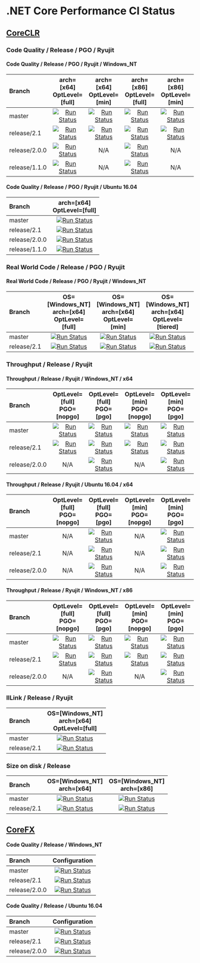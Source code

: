 # .NET Core Performance CI Status

## [CoreCLR](https://github.com/dotnet/coreclr)

### Code Quality / Release / PGO / Ryujit

#### Code Quality / Release / PGO / Ryujit / Windows_NT

| Branch        | arch=[x64]<br>OptLevel=[full]                                  | arch=[x64]<br>OptLevel=[min]                                 | arch=[x86]<br>OptLevel=[full]                                  | arch=[x86]<br>OptLevel=[min]                                 |
| :------------ | :------------------------------------------------------------: | :----------------------------------------------------------: | :------------------------------------------------------------: | :----------------------------------------------------------: |
| master        | [![Run Status][master_x64_win_full_icon]][master_x64_win_full] | [![Run Status][master_x64_win_min_icon]][master_x64_win_min] | [![Run Status][master_x86_win_full_icon]][master_x86_win_full] | [![Run Status][master_x86_win_min_icon]][master_x86_win_min] |
| release/2.1   | [![Run Status][rel2.1_x64_win_full_icon]][rel2.1_x64_win_full] | [![Run Status][rel2.1_x64_win_min_icon]][rel2.1_x64_win_min] | [![Run Status][rel2.1_x86_win_full_icon]][rel2.1_x86_win_full] | [![Run Status][rel2.1_x86_win_min_icon]][rel2.1_x86_win_min] |
| release/2.0.0 | [![Run Status][rel2.0_x64_win_full_icon]][rel2.0_x64_win_full] | N/A                                                          | [![Run Status][rel2.0_x86_win_full_icon]][rel2.0_x86_win_full] | N/A                                                          |
| release/1.1.0 | [![Run Status][rel1.1_x64_win_full_icon]][rel1.1_x64_win_full] | N/A                                                          | [![Run Status][rel1.1_x86_win_full_icon]][rel1.1_x86_win_full] | N/A                                                          |

#### Code Quality / Release / PGO / Ryujit / Ubuntu 16.04

| Branch        | arch=[x64]<br>OptLevel=[full]                                  |
| :------------ | :------------------------------------------------------------: |
| master        | [![Run Status][master_x64_nix_full_icon]][master_x64_nix_full] |
| release/2.1   | [![Run Status][rel2.1_x64_nix_full_icon]][rel2.1_x64_nix_full] |
| release/2.0.0 | [![Run Status][rel2.0_x64_nix_full_icon]][rel2.0_x64_nix_full] |
| release/1.1.0 | [![Run Status][rel1.1_x64_nix_full_icon]][rel1.1_x64_nix_full] |

[//]: # (These are the x64 links)
[master_x64_nix_full]:      https://ci2.dot.net/job/dotnet_coreclr/job/perf/job/master/job/perf_Ubuntu16.04/lastCompletedBuild/
[master_x64_nix_full_icon]: https://ci2.dot.net/job/dotnet_coreclr/job/perf/job/master/job/perf_Ubuntu16.04/lastCompletedBuild/badge/icon
[master_x64_win_full]:      https://ci2.dot.net/job/dotnet_coreclr/job/perf/job/master/job/perf_perflab_Windows_NT_x64_full_opt_ryujit/lastCompletedBuild/
[master_x64_win_full_icon]: https://ci2.dot.net/job/dotnet_coreclr/job/perf/job/master/job/perf_perflab_Windows_NT_x64_full_opt_ryujit/lastCompletedBuild/badge/icon
[master_x64_win_min]:       https://ci2.dot.net/job/dotnet_coreclr/job/perf/job/master/job/perf_perflab_Windows_NT_x64_min_opt_ryujit/lastCompletedBuild/
[master_x64_win_min_icon]:  https://ci2.dot.net/job/dotnet_coreclr/job/perf/job/master/job/perf_perflab_Windows_NT_x64_min_opt_ryujit/lastCompletedBuild/badge/icon

[rel2.1_x64_nix_full]:         https://ci2.dot.net/job/dotnet_coreclr/job/perf/job/release_2.1/job/perf_Ubuntu16.04/lastCompletedBuild/
[rel2.1_x64_nix_full_icon]:    https://ci2.dot.net/job/dotnet_coreclr/job/perf/job/release_2.1/job/perf_Ubuntu16.04/lastCompletedBuild/badge/icon
[rel2.1_x64_win_full]:         https://ci2.dot.net/job/dotnet_coreclr/job/perf/job/release_2.1/job/perf_perflab_Windows_NT_x64_full_opt_ryujit/lastCompletedBuild/
[rel2.1_x64_win_full_icon]:    https://ci2.dot.net/job/dotnet_coreclr/job/perf/job/release_2.1/job/perf_perflab_Windows_NT_x64_full_opt_ryujit/lastCompletedBuild/badge/icon
[rel2.1_x64_win_min]:          https://ci2.dot.net/job/dotnet_coreclr/job/perf/job/release_2.1/job/perf_perflab_Windows_NT_x64_min_opt_ryujit/lastCompletedBuild/
[rel2.1_x64_win_min_icon]:     https://ci2.dot.net/job/dotnet_coreclr/job/perf/job/release_2.1/job/perf_perflab_Windows_NT_x64_min_opt_ryujit/lastCompletedBuild/badge/icon

[rel2.0_x64_nix_full]:         https://ci2.dot.net/job/dotnet_coreclr/job/perf/job/release_2.0.0/job/perf_Ubuntu16.04/lastCompletedBuild/
[rel2.0_x64_nix_full_icon]:    https://ci2.dot.net/job/dotnet_coreclr/job/perf/job/release_2.0.0/job/perf_Ubuntu16.04/lastCompletedBuild/badge/icon
[rel2.0_x64_win_full]:         https://ci2.dot.net/job/dotnet_coreclr/job/perf/job/release_2.0.0/job/perf_perflab_Windows_NT_x64/lastCompletedBuild/
[rel2.0_x64_win_full_icon]:    https://ci2.dot.net/job/dotnet_coreclr/job/perf/job/release_2.0.0/job/perf_perflab_Windows_NT_x64/lastCompletedBuild/badge/icon

[rel1.1_x64_nix_full]:         https://ci2.dot.net/job/dotnet_coreclr/job/perf/job/release_1.1.0/job/perf_Ubuntu16.04/lastCompletedBuild/
[rel1.1_x64_nix_full_icon]:    https://ci2.dot.net/job/dotnet_coreclr/job/perf/job/release_1.1.0/job/perf_Ubuntu16.04/lastCompletedBuild/badge/icon
[rel1.1_x64_win_full]:         https://ci2.dot.net/job/dotnet_coreclr/job/perf/job/release_1.1.0/job/perf_perflab_Windows_NT_x64/lastCompletedBuild/
[rel1.1_x64_win_full_icon]:    https://ci2.dot.net/job/dotnet_coreclr/job/perf/job/release_1.1.0/job/perf_perflab_Windows_NT_x64/lastCompletedBuild/badge/icon

[//]: # (These are the x86 links)
[master_x86_win_full]:      https://ci2.dot.net/job/dotnet_coreclr/job/perf/job/master/job/perf_perflab_Windows_NT_x86_full_opt_ryujit/lastCompletedBuild/
[master_x86_win_full_icon]: https://ci2.dot.net/job/dotnet_coreclr/job/perf/job/master/job/perf_perflab_Windows_NT_x86_full_opt_ryujit/lastCompletedBuild/badge/icon
[master_x86_win_min]:       https://ci2.dot.net/job/dotnet_coreclr/job/perf/job/master/job/perf_perflab_Windows_NT_x86_min_opt_ryujit/lastCompletedBuild/
[master_x86_win_min_icon]:  https://ci2.dot.net/job/dotnet_coreclr/job/perf/job/master/job/perf_perflab_Windows_NT_x86_min_opt_ryujit/lastCompletedBuild/badge/icon

[rel2.1_x86_win_full]:         https://ci2.dot.net/job/dotnet_coreclr/job/perf/job/release_2.1/job/perf_perflab_Windows_NT_x86_full_opt_ryujit/lastCompletedBuild/
[rel2.1_x86_win_full_icon]:    https://ci2.dot.net/job/dotnet_coreclr/job/perf/job/release_2.1/job/perf_perflab_Windows_NT_x86_full_opt_ryujit/lastCompletedBuild/badge/icon
[rel2.1_x86_win_min]:          https://ci2.dot.net/job/dotnet_coreclr/job/perf/job/release_2.1/job/perf_perflab_Windows_NT_x86_min_opt_ryujit/lastCompletedBuild/
[rel2.1_x86_win_min_icon]:     https://ci2.dot.net/job/dotnet_coreclr/job/perf/job/release_2.1/job/perf_perflab_Windows_NT_x86_min_opt_ryujit/lastCompletedBuild/badge/icon

[rel2.0_x86_win_full]:         https://ci2.dot.net/job/dotnet_coreclr/job/perf/job/release_2.0.0/job/perf_perflab_Windows_NT_x86/lastCompletedBuild/
[rel2.0_x86_win_full_icon]:    https://ci2.dot.net/job/dotnet_coreclr/job/perf/job/release_2.0.0/job/perf_perflab_Windows_NT_x86/lastCompletedBuild/badge/icon

[rel1.1_x86_win_full]:         https://ci2.dot.net/job/dotnet_coreclr/job/perf/job/release_1.1.0/job/perf_perflab_Windows_NT_x86/lastCompletedBuild/
[rel1.1_x86_win_full_icon]:    https://ci2.dot.net/job/dotnet_coreclr/job/perf/job/release_1.1.0/job/perf_perflab_Windows_NT_x86/lastCompletedBuild/badge/icon

### Real World Code / Release / PGO / Ryujit

#### Real World Code / Release / PGO / Ryujit / Windows_NT

| Branch      | OS=[Windows_NT]<br>arch=[x64]<br>OptLevel=[full]                                 | OS=[Windows_NT]<br>arch=[x64]<br>OptLevel=[min]                                | OS=[Windows_NT]<br>arch=[x64]<br>OptLevel=[tiered]                                   | OS=[Windows_NT]<br>arch=[x86]<br>OptLevel=[full]                                 | OS=[Windows_NT]<br>arch=[x86]<br>OptLevel=[min]                                | OS=[Windows_NT]<br>arch=[x86]<br>OptLevel=[tiered]                                   |
| :---------- | :------------------------------------------------------------------------------: | :----------------------------------------------------------------------------: | :----------------------------------------------------------------------------------: | :------------------------------------------------------------------------------: | :----------------------------------------------------------------------------: | :----------------------------------------------------------------------------------: |
| master      | [![Run Status][master_scenario_x64_win_full_icon]][master_scenario_x64_win_full] | [![Run Status][master_scenario_x64_win_min_icon]][master_scenario_x64_win_min] | [![Run Status][master_scenario_x64_win_tiered_icon]][master_scenario_x64_win_tiered] | [![Run Status][master_scenario_x86_win_full_icon]][master_scenario_x86_win_full] | [![Run Status][master_scenario_x86_win_min_icon]][master_scenario_x86_win_min] | [![Run Status][master_scenario_x86_win_tiered_icon]][master_scenario_x86_win_tiered] |
| release/2.1 | [![Run Status][rel2.1_scenario_x64_win_full_icon]][rel2.1_scenario_x64_win_full] | [![Run Status][rel2.1_scenario_x64_win_min_icon]][rel2.1_scenario_x64_win_min] | [![Run Status][rel2.1_scenario_x64_win_tiered_icon]][rel2.1_scenario_x64_win_tiered] | [![Run Status][rel2.1_scenario_x86_win_full_icon]][rel2.1_scenario_x86_win_full] | [![Run Status][rel2.1_scenario_x86_win_min_icon]][rel2.1_scenario_x86_win_min] | [![Run Status][rel2.1_scenario_x86_win_tiered_icon]][rel2.1_scenario_x86_win_tiered] |

[//]: # (These are the x64 links)
[master_scenario_x64_win_full]:          https://ci2.dot.net/job/dotnet_coreclr/job/perf/job/master/job/perf_scenarios_Windows_NT_x64_full_opt_ryujit/lastCompletedBuild/
[master_scenario_x64_win_full_icon]:     https://ci2.dot.net/job/dotnet_coreclr/job/perf/job/master/job/perf_scenarios_Windows_NT_x64_full_opt_ryujit/lastCompletedBuild/badge/icon
[master_scenario_x64_win_min]:           https://ci2.dot.net/job/dotnet_coreclr/job/perf/job/master/job/perf_scenarios_Windows_NT_x64_min_opt_ryujit/lastCompletedBuild/
[master_scenario_x64_win_min_icon]:      https://ci2.dot.net/job/dotnet_coreclr/job/perf/job/master/job/perf_scenarios_Windows_NT_x64_min_opt_ryujit/lastCompletedBuild/badge/icon
[master_scenario_x64_win_tiered]:        https://ci2.dot.net/job/dotnet_coreclr/job/perf/job/master/job/perf_scenarios_Windows_NT_x64_tiered_ryujit/lastCompletedBuild/
[master_scenario_x64_win_tiered_icon]:   https://ci2.dot.net/job/dotnet_coreclr/job/perf/job/master/job/perf_scenarios_Windows_NT_x64_tiered_ryujit/lastCompletedBuild/badge/icon

[rel2.1_scenario_x64_win_full]:          https://ci2.dot.net/job/dotnet_coreclr/job/perf/job/release_2.1/job/perf_scenarios_Windows_NT_x64_full_opt_ryujit/lastCompletedBuild/
[rel2.1_scenario_x64_win_full_icon]:     https://ci2.dot.net/job/dotnet_coreclr/job/perf/job/release_2.1/job/perf_scenarios_Windows_NT_x64_full_opt_ryujit/lastCompletedBuild/badge/icon
[rel2.1_scenario_x64_win_min]:           https://ci2.dot.net/job/dotnet_coreclr/job/perf/job/release_2.1/job/perf_scenarios_Windows_NT_x64_min_opt_ryujit/lastCompletedBuild/
[rel2.1_scenario_x64_win_min_icon]:      https://ci2.dot.net/job/dotnet_coreclr/job/perf/job/release_2.1/job/perf_scenarios_Windows_NT_x64_min_opt_ryujit/lastCompletedBuild/badge/icon
[rel2.1_scenario_x64_win_tiered]:        https://ci2.dot.net/job/dotnet_coreclr/job/perf/job/release_2.1/job/perf_scenarios_Windows_NT_x64_tiered_ryujit/lastCompletedBuild/
[rel2.1_scenario_x64_win_tiered_icon]:   https://ci2.dot.net/job/dotnet_coreclr/job/perf/job/release_2.1/job/perf_scenarios_Windows_NT_x64_tiered_ryujit/lastCompletedBuild/badge/icon

[//]: # (These are the x86 links)
[master_scenario_x86_win_full]:          https://ci2.dot.net/job/dotnet_coreclr/job/perf/job/master/job/perf_scenarios_Windows_NT_x86_full_opt_ryujit/lastCompletedBuild/
[master_scenario_x86_win_full_icon]:     https://ci2.dot.net/job/dotnet_coreclr/job/perf/job/master/job/perf_scenarios_Windows_NT_x86_full_opt_ryujit/lastCompletedBuild/badge/icon
[master_scenario_x86_win_min]:           https://ci2.dot.net/job/dotnet_coreclr/job/perf/job/master/job/perf_scenarios_Windows_NT_x86_min_opt_ryujit/lastCompletedBuild/
[master_scenario_x86_win_min_icon]:      https://ci2.dot.net/job/dotnet_coreclr/job/perf/job/master/job/perf_scenarios_Windows_NT_x86_min_opt_ryujit/lastCompletedBuild/badge/icon
[master_scenario_x86_win_tiered]:        https://ci2.dot.net/job/dotnet_coreclr/job/perf/job/master/job/perf_scenarios_Windows_NT_x86_tiered_ryujit/lastCompletedBuild/
[master_scenario_x86_win_tiered_icon]:   https://ci2.dot.net/job/dotnet_coreclr/job/perf/job/master/job/perf_scenarios_Windows_NT_x86_tiered_ryujit/lastCompletedBuild/badge/icon

[rel2.1_scenario_x86_win_full]:          https://ci2.dot.net/job/dotnet_coreclr/job/perf/job/release_2.1/job/perf_scenarios_Windows_NT_x86_full_opt_ryujit/lastCompletedBuild/
[rel2.1_scenario_x86_win_full_icon]:     https://ci2.dot.net/job/dotnet_coreclr/job/perf/job/release_2.1/job/perf_scenarios_Windows_NT_x86_full_opt_ryujit/lastCompletedBuild/badge/icon
[rel2.1_scenario_x86_win_min]:           https://ci2.dot.net/job/dotnet_coreclr/job/perf/job/release_2.1/job/perf_scenarios_Windows_NT_x86_min_opt_ryujit/lastCompletedBuild/
[rel2.1_scenario_x86_win_min_icon]:      https://ci2.dot.net/job/dotnet_coreclr/job/perf/job/release_2.1/job/perf_scenarios_Windows_NT_x86_min_opt_ryujit/lastCompletedBuild/badge/icon
[rel2.1_scenario_x86_win_tiered]:        https://ci2.dot.net/job/dotnet_coreclr/job/perf/job/release_2.1/job/perf_scenarios_Windows_NT_x86_tiered_ryujit/lastCompletedBuild/
[rel2.1_scenario_x86_win_tiered_icon]:   https://ci2.dot.net/job/dotnet_coreclr/job/perf/job/release_2.1/job/perf_scenarios_Windows_NT_x86_tiered_ryujit/lastCompletedBuild/badge/icon

### Throughput / Release / Ryujit

#### Throughput / Release / Ryujit / Windows_NT / x64

| Branch        | OptLevel=[full]<br>PGO=[nopgo]                                                   | OptLevel=[full]<br>PGO=[pgo]                                                 | OptLevel=[min]<br>PGO=[nopgo]                                                  | OptLevel=[min]<br>PGO=[pgo]                                                |
| :------------ | :------------------------------------------------------------------------------: | :--------------------------------------------------------------------------: | :----------------------------------------------------------------------------: | :------------------------------------------------------------------------: |
| master        | [![Run Status][master_TP_x64_win_full_nopgo_icon]][master_TP_x64_win_full_nopgo] | [![Run Status][master_TP_x64_win_full_pgo_icon]][master_TP_x64_win_full_pgo] | [![Run Status][master_TP_x64_win_min_nopgo_icon]][master_TP_x64_win_min_nopgo] | [![Run Status][master_TP_x64_win_min_pgo_icon]][master_TP_x64_win_min_pgo] |
| release/2.1   | [![Run Status][rel2.1_TP_x64_win_full_nopgo_icon]][rel2.1_TP_x64_win_full_nopgo] | [![Run Status][rel2.1_TP_x64_win_full_pgo_icon]][rel2.1_TP_x64_win_full_pgo] | [![Run Status][rel2.1_TP_x64_win_min_nopgo_icon]][rel2.1_TP_x64_win_min_nopgo] | [![Run Status][rel2.1_TP_x64_win_min_pgo_icon]][rel2.1_TP_x64_win_min_pgo] |
| release/2.0.0 | N/A                                                                              | [![Run Status][rel2.0_TP_x64_win_full_pgo_icon]][rel2.0_TP_x64_win_full_pgo] | N/A                                                                            | [![Run Status][rel2.0_TP_x64_win_min_pgo_icon]][rel2.0_TP_x64_win_min_pgo] |

#### Throughput / Release / Ryujit / Ubuntu 16.04 / x64

| Branch        | OptLevel=[full]<br>PGO=[nopgo] | OptLevel=[full]<br>PGO=[pgo]                                                 | OptLevel=[min]<br>PGO=[nopgo] | OptLevel=[min]<br>PGO=[pgo]                                                |
| :------------ | :----------------------------: | :--------------------------------------------------------------------------: | :---------------------------: | :------------------------------------------------------------------------: |
| master        | N/A                            | [![Run Status][master_TP_x64_nix_full_pgo_icon]][master_TP_x64_nix_full_pgo] | N/A                           | [![Run Status][master_TP_x64_nix_min_pgo_icon]][master_TP_x64_nix_min_pgo] |
| release/2.1   | N/A                            | [![Run Status][rel2.1_TP_x64_nix_full_pgo_icon]][rel2.1_TP_x64_nix_full_pgo] | N/A                           | [![Run Status][rel2.1_TP_x64_nix_min_pgo_icon]][rel2.1_TP_x64_nix_min_pgo] |
| release/2.0.0 | N/A                            | [![Run Status][rel2.0_TP_x64_nix_full_pgo_icon]][rel2.0_TP_x64_nix_full_pgo] | N/A                           | [![Run Status][rel2.0_TP_x64_nix_min_pgo_icon]][rel2.0_TP_x64_nix_min_pgo] |

[//]: # (These are the x64 links)
[master_TP_x64_nix_full_pgo]:           https://ci2.dot.net/job/dotnet_coreclr/job/perf/job/master/job/perf_throughput_Ubuntu14.04_full_opt/lastCompletedBuild/
[master_TP_x64_nix_full_pgo_icon]:      https://ci2.dot.net/job/dotnet_coreclr/job/perf/job/master/job/perf_throughput_Ubuntu14.04_full_opt/lastCompletedBuild/badge/icon
[master_TP_x64_nix_min_pgo]:            https://ci2.dot.net/job/dotnet_coreclr/job/perf/job/master/job/perf_throughput_Ubuntu14.04_min_opt/lastCompletedBuild/
[master_TP_x64_nix_min_pgo_icon]:       https://ci2.dot.net/job/dotnet_coreclr/job/perf/job/master/job/perf_throughput_Ubuntu14.04_min_opt/lastCompletedBuild/badge/icon
[master_TP_x64_win_full_nopgo]:         https://ci2.dot.net/job/dotnet_coreclr/job/perf/job/master/job/perf_throughput_perflab_Windows_NT_x64_full_opt_ryujit_nopgo/lastCompletedBuild/
[master_TP_x64_win_full_nopgo_icon]:    https://ci2.dot.net/job/dotnet_coreclr/job/perf/job/master/job/perf_throughput_perflab_Windows_NT_x64_full_opt_ryujit_nopgo/lastCompletedBuild/badge/icon
[master_TP_x64_win_full_pgo]:           https://ci2.dot.net/job/dotnet_coreclr/job/perf/job/master/job/perf_throughput_perflab_Windows_NT_x64_full_opt_ryujit_pgo/lastCompletedBuild/
[master_TP_x64_win_full_pgo_icon]:      https://ci2.dot.net/job/dotnet_coreclr/job/perf/job/master/job/perf_throughput_perflab_Windows_NT_x64_full_opt_ryujit_pgo/lastCompletedBuild/badge/icon
[master_TP_x64_win_min_nopgo]:          https://ci2.dot.net/job/dotnet_coreclr/job/perf/job/master/job/perf_throughput_perflab_Windows_NT_x64_min_opt_ryujit_nopgo/lastCompletedBuild/
[master_TP_x64_win_min_nopgo_icon]:     https://ci2.dot.net/job/dotnet_coreclr/job/perf/job/master/job/perf_throughput_perflab_Windows_NT_x64_min_opt_ryujit_nopgo/lastCompletedBuild/badge/icon
[master_TP_x64_win_min_pgo]:            https://ci2.dot.net/job/dotnet_coreclr/job/perf/job/master/job/perf_throughput_perflab_Windows_NT_x64_min_opt_ryujit_pgo/lastCompletedBuild/
[master_TP_x64_win_min_pgo_icon]:       https://ci2.dot.net/job/dotnet_coreclr/job/perf/job/master/job/perf_throughput_perflab_Windows_NT_x64_min_opt_ryujit_pgo/lastCompletedBuild/badge/icon

[rel2.1_TP_x64_nix_full_pgo]:          https://ci2.dot.net/job/dotnet_coreclr/job/perf/job/release_2.1/job/perf_throughput_Ubuntu14.04_full_opt/lastCompletedBuild/
[rel2.1_TP_x64_nix_full_pgo_icon]:     https://ci2.dot.net/job/dotnet_coreclr/job/perf/job/release_2.1/job/perf_throughput_Ubuntu14.04_full_opt/lastCompletedBuild/badge/icon
[rel2.1_TP_x64_nix_min_pgo]:           https://ci2.dot.net/job/dotnet_coreclr/job/perf/job/release_2.1/job/perf_throughput_Ubuntu14.04_min_opt/lastCompletedBuild/
[rel2.1_TP_x64_nix_min_pgo_icon]:      https://ci2.dot.net/job/dotnet_coreclr/job/perf/job/release_2.1/job/perf_throughput_Ubuntu14.04_min_opt/lastCompletedBuild/badge/icon
[rel2.1_TP_x64_win_full_nopgo]:        https://ci2.dot.net/job/dotnet_coreclr/job/perf/job/release_2.1/job/perf_throughput_perflab_Windows_NT_x64_full_opt_ryujit_nopgo/lastCompletedBuild/
[rel2.1_TP_x64_win_full_nopgo_icon]:   https://ci2.dot.net/job/dotnet_coreclr/job/perf/job/release_2.1/job/perf_throughput_perflab_Windows_NT_x64_full_opt_ryujit_nopgo/lastCompletedBuild/badge/icon
[rel2.1_TP_x64_win_full_pgo]:          https://ci2.dot.net/job/dotnet_coreclr/job/perf/job/release_2.1/job/perf_throughput_perflab_Windows_NT_x64_full_opt_ryujit_pgo/lastCompletedBuild/
[rel2.1_TP_x64_win_full_pgo_icon]:     https://ci2.dot.net/job/dotnet_coreclr/job/perf/job/release_2.1/job/perf_throughput_perflab_Windows_NT_x64_full_opt_ryujit_pgo/lastCompletedBuild/badge/icon
[rel2.1_TP_x64_win_min_nopgo]:         https://ci2.dot.net/job/dotnet_coreclr/job/perf/job/release_2.1/job/perf_throughput_perflab_Windows_NT_x64_min_opt_ryujit_nopgo/lastCompletedBuild/
[rel2.1_TP_x64_win_min_nopgo_icon]:    https://ci2.dot.net/job/dotnet_coreclr/job/perf/job/release_2.1/job/perf_throughput_perflab_Windows_NT_x64_min_opt_ryujit_nopgo/lastCompletedBuild/badge/icon
[rel2.1_TP_x64_win_min_pgo]:           https://ci2.dot.net/job/dotnet_coreclr/job/perf/job/release_2.1/job/perf_throughput_perflab_Windows_NT_x64_min_opt_ryujit_pgo/lastCompletedBuild/
[rel2.1_TP_x64_win_min_pgo_icon]:      https://ci2.dot.net/job/dotnet_coreclr/job/perf/job/release_2.1/job/perf_throughput_perflab_Windows_NT_x64_min_opt_ryujit_pgo/lastCompletedBuild/badge/icon

[rel2.0_TP_x64_nix_full_pgo]:          https://ci2.dot.net/job/dotnet_coreclr/job/perf/job/release_2.0.0/job/perf_throughput_Ubuntu16.04_full_opt/lastCompletedBuild/
[rel2.0_TP_x64_nix_full_pgo_icon]:     https://ci2.dot.net/job/dotnet_coreclr/job/perf/job/release_2.0.0/job/perf_throughput_Ubuntu16.04_full_opt/lastCompletedBuild/badge/icon
[rel2.0_TP_x64_nix_min_pgo]:           https://ci2.dot.net/job/dotnet_coreclr/job/perf/job/release_2.0.0/job/perf_throughput_Ubuntu16.04_min_opt/lastCompletedBuild/
[rel2.0_TP_x64_nix_min_pgo_icon]:      https://ci2.dot.net/job/dotnet_coreclr/job/perf/job/release_2.0.0/job/perf_throughput_Ubuntu16.04_min_opt/lastCompletedBuild/badge/icon
[rel2.0_TP_x64_win_full_pgo]:          https://ci2.dot.net/job/dotnet_coreclr/job/perf/job/release_2.0.0/job/perf_throughput_perflab_Windows_NT_x64_full_opt/lastCompletedBuild/
[rel2.0_TP_x64_win_full_pgo_icon]:     https://ci2.dot.net/job/dotnet_coreclr/job/perf/job/release_2.0.0/job/perf_throughput_perflab_Windows_NT_x64_full_opt/lastCompletedBuild/badge/icon
[rel2.0_TP_x64_win_min_pgo]:           https://ci2.dot.net/job/dotnet_coreclr/job/perf/job/release_2.0.0/job/perf_throughput_perflab_Windows_NT_x64_min_opt/lastCompletedBuild/
[rel2.0_TP_x64_win_min_pgo_icon]:      https://ci2.dot.net/job/dotnet_coreclr/job/perf/job/release_2.0.0/job/perf_throughput_perflab_Windows_NT_x64_min_opt/lastCompletedBuild/badge/icon

#### Throughput / Release / Ryujit / Windows_NT / x86

| Branch        | OptLevel=[full]<br>PGO=[nopgo]                                                   | OptLevel=[full]<br>PGO=[pgo]                                                 | OptLevel=[min]<br>PGO=[nopgo]                                                  | OptLevel=[min]<br>PGO=[pgo]                                                |
| :------------ | :------------------------------------------------------------------------------: | :--------------------------------------------------------------------------: | :----------------------------------------------------------------------------: | :------------------------------------------------------------------------: |
| master        | [![Run Status][master_TP_x86_win_full_nopgo_icon]][master_TP_x86_win_full_nopgo] | [![Run Status][master_TP_x86_win_full_pgo_icon]][master_TP_x86_win_full_pgo] | [![Run Status][master_TP_x86_win_min_nopgo_icon]][master_TP_x86_win_min_nopgo] | [![Run Status][master_TP_x86_win_min_pgo_icon]][master_TP_x86_win_min_pgo] |
| release/2.1   | [![Run Status][rel2.1_TP_x86_win_full_nopgo_icon]][rel2.1_TP_x86_win_full_nopgo] | [![Run Status][rel2.1_TP_x86_win_full_pgo_icon]][rel2.1_TP_x86_win_full_pgo] | [![Run Status][rel2.1_TP_x86_win_min_nopgo_icon]][rel2.1_TP_x86_win_min_nopgo] | [![Run Status][rel2.1_TP_x86_win_min_pgo_icon]][rel2.1_TP_x86_win_min_pgo] |
| release/2.0.0 | N/A                                                                              | [![Run Status][rel2.0_TP_x86_win_full_pgo_icon]][rel2.0_TP_x86_win_full_pgo] | N/A                                                                            | [![Run Status][rel2.0_TP_x86_win_min_pgo_icon]][rel2.0_TP_x86_win_min_pgo] |

[//]: # (These are the x86 links)
[master_TP_x86_win_full_nopgo]:         https://ci2.dot.net/job/dotnet_coreclr/job/perf/job/master/job/perf_throughput_perflab_Windows_NT_x86_full_opt_ryujit_nopgo/lastCompletedBuild/
[master_TP_x86_win_full_nopgo_icon]:    https://ci2.dot.net/job/dotnet_coreclr/job/perf/job/master/job/perf_throughput_perflab_Windows_NT_x86_full_opt_ryujit_nopgo/lastCompletedBuild/badge/icon
[master_TP_x86_win_full_pgo]:           https://ci2.dot.net/job/dotnet_coreclr/job/perf/job/master/job/perf_throughput_perflab_Windows_NT_x86_full_opt_ryujit_pgo/lastCompletedBuild/
[master_TP_x86_win_full_pgo_icon]:      https://ci2.dot.net/job/dotnet_coreclr/job/perf/job/master/job/perf_throughput_perflab_Windows_NT_x86_full_opt_ryujit_pgo/lastCompletedBuild/badge/icon
[master_TP_x86_win_min_nopgo]:          https://ci2.dot.net/job/dotnet_coreclr/job/perf/job/master/job/perf_throughput_perflab_Windows_NT_x86_min_opt_ryujit_nopgo/lastCompletedBuild/
[master_TP_x86_win_min_nopgo_icon]:     https://ci2.dot.net/job/dotnet_coreclr/job/perf/job/master/job/perf_throughput_perflab_Windows_NT_x86_min_opt_ryujit_nopgo/lastCompletedBuild/badge/icon
[master_TP_x86_win_min_pgo]:            https://ci2.dot.net/job/dotnet_coreclr/job/perf/job/master/job/perf_throughput_perflab_Windows_NT_x86_min_opt_ryujit_pgo/lastCompletedBuild/
[master_TP_x86_win_min_pgo_icon]:       https://ci2.dot.net/job/dotnet_coreclr/job/perf/job/master/job/perf_throughput_perflab_Windows_NT_x86_min_opt_ryujit_pgo/lastCompletedBuild/badge/icon

[rel2.1_TP_x86_win_full_nopgo]:        https://ci2.dot.net/job/dotnet_coreclr/job/perf/job/release_2.1/job/perf_throughput_perflab_Windows_NT_x86_full_opt_ryujit_nopgo/lastCompletedBuild/
[rel2.1_TP_x86_win_full_nopgo_icon]:   https://ci2.dot.net/job/dotnet_coreclr/job/perf/job/release_2.1/job/perf_throughput_perflab_Windows_NT_x86_full_opt_ryujit_nopgo/lastCompletedBuild/badge/icon
[rel2.1_TP_x86_win_full_pgo]:          https://ci2.dot.net/job/dotnet_coreclr/job/perf/job/release_2.1/job/perf_throughput_perflab_Windows_NT_x86_full_opt_ryujit_pgo/lastCompletedBuild/
[rel2.1_TP_x86_win_full_pgo_icon]:     https://ci2.dot.net/job/dotnet_coreclr/job/perf/job/release_2.1/job/perf_throughput_perflab_Windows_NT_x86_full_opt_ryujit_pgo/lastCompletedBuild/badge/icon
[rel2.1_TP_x86_win_min_nopgo]:         https://ci2.dot.net/job/dotnet_coreclr/job/perf/job/release_2.1/job/perf_throughput_perflab_Windows_NT_x86_min_opt_ryujit_nopgo/lastCompletedBuild/
[rel2.1_TP_x86_win_min_nopgo_icon]:    https://ci2.dot.net/job/dotnet_coreclr/job/perf/job/release_2.1/job/perf_throughput_perflab_Windows_NT_x86_min_opt_ryujit_nopgo/lastCompletedBuild/badge/icon
[rel2.1_TP_x86_win_min_pgo]:           https://ci2.dot.net/job/dotnet_coreclr/job/perf/job/release_2.1/job/perf_throughput_perflab_Windows_NT_x86_min_opt_ryujit_pgo/lastCompletedBuild/
[rel2.1_TP_x86_win_min_pgo_icon]:      https://ci2.dot.net/job/dotnet_coreclr/job/perf/job/release_2.1/job/perf_throughput_perflab_Windows_NT_x86_min_opt_ryujit_pgo/lastCompletedBuild/badge/icon

[rel2.0_TP_x86_win_full_pgo]:          https://ci2.dot.net/job/dotnet_coreclr/job/perf/job/release_2.0.0/job/perf_throughput_perflab_Windows_NT_x86_full_opt/lastCompletedBuild/
[rel2.0_TP_x86_win_full_pgo_icon]:     https://ci2.dot.net/job/dotnet_coreclr/job/perf/job/release_2.0.0/job/perf_throughput_perflab_Windows_NT_x86_full_opt/lastCompletedBuild/badge/icon
[rel2.0_TP_x86_win_min_pgo]:           https://ci2.dot.net/job/dotnet_coreclr/job/perf/job/release_2.0.0/job/perf_throughput_perflab_Windows_NT_x86_min_opt/lastCompletedBuild/
[rel2.0_TP_x86_win_min_pgo_icon]:      https://ci2.dot.net/job/dotnet_coreclr/job/perf/job/release_2.0.0/job/perf_throughput_perflab_Windows_NT_x86_min_opt/lastCompletedBuild/badge/icon

### IlLink / Release / Ryujit

| Branch      | OS=[Windows_NT]<br>arch=[x64]<br>OptLevel=[full]                             |
| :---------- | :--------------------------------------------------------------------------: |
| master      | [![Run Status][master_illink_x64_win_full_icon]][master_illink_x64_win_full] |
| release/2.1 | [![Run Status][rel2.1_illink_x64_win_full_icon]][rel2.1_illink_x64_win_full] |

[//]: # (These are the x64 links)
[master_illink_x64_win_full]:          https://ci2.dot.net/job/dotnet_coreclr/job/perf/job/master/job/perf_illink_Windows_NT_x64_full_opt_ryujit/lastCompletedBuild/
[master_illink_x64_win_full_icon]:     https://ci2.dot.net/job/dotnet_coreclr/job/perf/job/master/job/perf_illink_Windows_NT_x64_full_opt_ryujit/lastCompletedBuild/badge/icon

[rel2.1_illink_x64_win_full]:          https://ci2.dot.net/job/dotnet_coreclr/job/perf/job/release_2.1/job/perf_illink_Windows_NT_x64_full_opt_ryujit/lastCompletedBuild/
[rel2.1_illink_x64_win_full_icon]:     https://ci2.dot.net/job/dotnet_coreclr/job/perf/job/release_2.1/job/perf_illink_Windows_NT_x64_full_opt_ryujit/lastCompletedBuild/badge/icon

### Size on disk / Release

| Branch      | OS=[Windows_NT]<br>arch=[x64]<br>                            | OS=[Windows_NT]<br>arch=[x86]                                |
| :---------- | :----------------------------------------------------------: | :----------------------------------------------------------: |
| master      | [![Run Status][master_sod_x64_win_icon]][master_sod_x64_win] | [![Run Status][master_sod_x86_win_icon]][master_sod_x86_win] |
| release/2.1 | [![Run Status][rel2.1_sod_x64_win_icon]][rel2.1_sod_x64_win] | [![Run Status][rel2.1_sod_x86_win_icon]][rel2.1_sod_x86_win] |

[//]: # (These are the x64 links)
[master_sod_x64_win]:          https://ci2.dot.net/job/dotnet_coreclr/job/perf/job/master/job/sizeondisk_x64/lastCompletedBuild/
[master_sod_x64_win_icon]:     https://ci2.dot.net/job/dotnet_coreclr/job/perf/job/master/job/sizeondisk_x64/lastCompletedBuild/badge/icon

[rel2.1_sod_x64_win]:          https://ci2.dot.net/job/dotnet_coreclr/job/perf/job/release_2.1/job/sizeondisk_x64/lastCompletedBuild/
[rel2.1_sod_x64_win_icon]:     https://ci2.dot.net/job/dotnet_coreclr/job/perf/job/release_2.1/job/sizeondisk_x64/lastCompletedBuild/badge/icon

[//]: # (These are the x86 links)
[master_sod_x86_win]:          https://ci2.dot.net/job/dotnet_coreclr/job/perf/job/master/job/sizeondisk_x86/lastCompletedBuild/
[master_sod_x86_win_icon]:     https://ci2.dot.net/job/dotnet_coreclr/job/perf/job/master/job/sizeondisk_x86/lastCompletedBuild/badge/icon

[rel2.1_sod_x86_win]:          https://ci2.dot.net/job/dotnet_coreclr/job/perf/job/release_2.1/job/sizeondisk_x86/lastCompletedBuild/
[rel2.1_sod_x86_win_icon]:     https://ci2.dot.net/job/dotnet_coreclr/job/perf/job/release_2.1/job/sizeondisk_x86/lastCompletedBuild/badge/icon

## [CoreFX](https://github.com/dotnet/corefx)

#### Code Quality / Release / Windows_NT

| Branch        | Configuration |
| :------------ | :----------------------------: |
| master        | [![Run Status][master_corefx_win_icon]][master_corefx_win] |
| release/2.1   | [![Run Status][rel2.1_corefx_win_icon]][rel2.1_corefx_win] |
| release/2.0.0 | [![Run Status][rel2.0_corefx_win_icon]][rel2.0_corefx_win] |

#### Code Quality / Release / Ubuntu 16.04

| Branch        | Configuration |
| :------------ | :----------------------------: |
| master        | [![Run Status][master_corefx_nix_icon]][master_corefx_nix] |
| release/2.1   | [![Run Status][rel2.1_corefx_nix_icon]][rel2.1_corefx_nix] |
| release/2.0.0 | [![Run Status][rel2.0_corefx_nix_icon]][rel2.0_corefx_nix] |

[//]: # (These are the Windows_NT x64 links)
[master_corefx_win]:          https://ci2.dot.net/job/dotnet_corefx/job/perf/job/master/job/perf_windows_nt_release/lastCompletedBuild/
[master_corefx_win_icon]:     https://ci2.dot.net/job/dotnet_corefx/job/perf/job/master/job/perf_windows_nt_release/lastCompletedBuild/badge/icon

[rel2.0_corefx_win]:          https://ci2.dot.net/job/dotnet_corefx/job/perf/job/release_2.0.0/job/perf_windows_nt_release/lastCompletedBuild/
[rel2.0_corefx_win_icon]:     https://ci2.dot.net/job/dotnet_corefx/job/perf/job/release_2.0.0/job/perf_windows_nt_release/lastCompletedBuild/badge/icon

[rel2.1_corefx_win]:          https://ci2.dot.net/job/dotnet_corefx/job/perf/job/release_2.1/job/perf_windows_nt_release/lastCompletedBuild/
[rel2.1_corefx_win_icon]:     https://ci2.dot.net/job/dotnet_corefx/job/perf/job/release_2.1/job/perf_windows_nt_release/lastCompletedBuild/badge/icon

[//]: # (These are the Ubuntu 16.04 x64 links)
[master_corefx_nix]:          https://ci2.dot.net/job/dotnet_corefx/job/perf/job/master/job/perf_ubuntu16.04_release/lastCompletedBuild/
[master_corefx_nix_icon]:     https://ci2.dot.net/job/dotnet_corefx/job/perf/job/master/job/perf_ubuntu16.04_release/lastCompletedBuild/badge/icon

[rel2.0_corefx_nix]:          https://ci2.dot.net/job/dotnet_corefx/job/perf/job/release_2.0.0/job/perf_ubuntu16.04_release/lastCompletedBuild/
[rel2.0_corefx_nix_icon]:     https://ci2.dot.net/job/dotnet_corefx/job/perf/job/release_2.0.0/job/perf_ubuntu16.04_release/lastCompletedBuild/badge/icon

[rel2.1_corefx_nix]:          https://ci2.dot.net/job/dotnet_corefx/job/perf/job/release_2.1/job/perf_ubuntu16.04_release/lastCompletedBuild/
[rel2.1_corefx_nix_icon]:     https://ci2.dot.net/job/dotnet_corefx/job/perf/job/release_2.1/job/perf_ubuntu16.04_release/lastCompletedBuild/badge/icon
